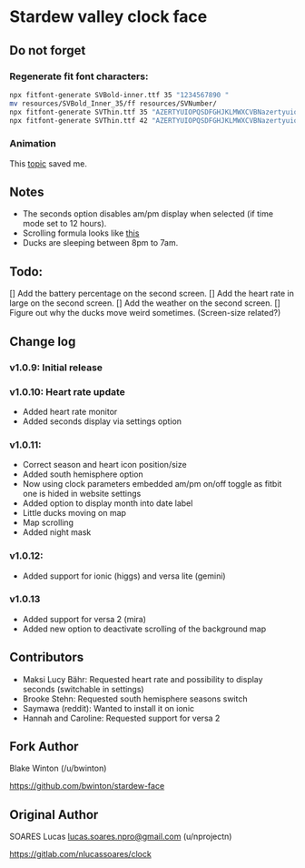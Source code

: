# Stardew valley clock face

## Do not forget

### Regenerate fit font characters:

```bash
npx fitfont-generate SVBold-inner.ttf 35 "1234567890 "
mv resources/SVBold_Inner_35/ff resources/SVNumber/
npx fitfont-generate SVThin.ttf 35 "AZERTYUIOPQSDFGHJKLMWXCVBNazertyuiopqsdfghjklmwxcvbn.1234567890: %/"
npx fitfont-generate SVThin.ttf 42 "AZERTYUIOPQSDFGHJKLMWXCVBNazertyuiopqsdfghjklmwxcvbn.1234567890: /"
```

### Animation

This [topic](https://community.fitbit.com/t5/SDK-Development/Animate-FROM-TO-properties/td-p/2792974) saved me.

## Notes

- The seconds option disables am/pm display when selected (if time mode set to 12 hours).
- Scrolling formula looks like [this](http://www.iquilezles.org/apps/graphtoy/?f1(x)=sin(x*16)&f2(x)=sin(x*4))
- Ducks are sleeping between 8pm to 7am.


## Todo:

[] Add the battery percentage on the second screen.
[] Add the heart rate in large on the second screen.
[] Add the weather on the second screen.
[] Figure out why the ducks move weird sometimes. (Screen-size related?)

## Change log

### v1.0.9: Initial release

### v1.0.10: Heart rate update

- Added heart rate monitor 
- Added seconds display via settings option

### v1.0.11:

- Correct season and heart icon position/size
- Added south hemisphere option
- Now using clock parameters embedded am/pm on/off toggle as fitbit one is hided in website settings
- Added option to display month into date label
- Little ducks moving on map
- Map scrolling
- Added night mask

### v1.0.12:

- Added support for ionic (higgs) and versa lite (gemini)

### v1.0.13

- Added support for versa 2 (mira)
- Added new option to deactivate scrolling of the background map

## Contributors

- Maksi Lucy Bähr: Requested heart rate and possibility to display seconds (switchable in settings)
- Brooke Stehn: Requested south hemisphere seasons switch
- Saymawa (reddit): Wanted to install it on ionic
- Hannah and Caroline: Requested support for versa 2

## Fork Author

Blake Winton (/u/bwinton)

https://github.com/bwinton/stardew-face

## Original Author

SOARES Lucas <lucas.soares.npro@gmail.com> (u/nprojectn)

https://gitlab.com/nlucassoares/clock
